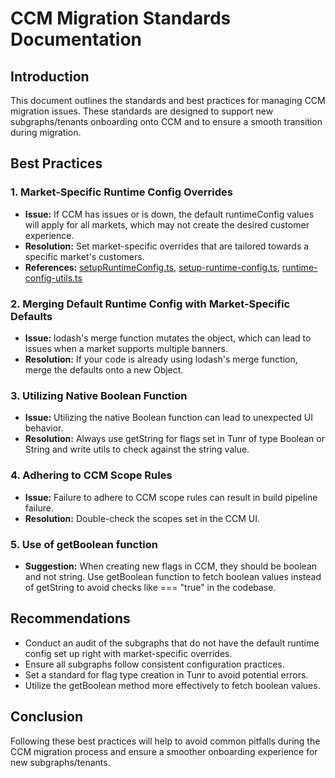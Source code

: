 # CCM Migration Standards Documentation

## Introduction

This document outlines the standards and best practices for managing CCM migration issues. These standards are designed to support new subgraphs/tenants onboarding onto CCM and to ensure a smooth transition during migration.

## Best Practices

### 1. Market-Specific Runtime Config Overrides

- **Issue:** If CCM has issues or is down, the default runtimeConfig values will apply for all markets, which may not create the desired customer experience.
- **Resolution:** Set market-specific overrides that are tailored towards a specific market's customers.
- **References:** [setupRuntimeConfig.ts](https://gecgithub01.walmart.com/ce-orchestration/content-layout-enricher/blob/main/src/utils/ccm/setupRuntimeConfig.ts), [setup-runtime-config.ts](https://gecgithub01.walmart.com/ce-orchestration/item-service/blob/main/src/utils/ccm/setup-runtime-config.ts), [runtime-config-utils.ts](https://gecgithub01.walmart.com/ce-orchestration/search-service/blob/main/src/services/runtime-config-utils.ts)

### 2. Merging Default Runtime Config with Market-Specific Defaults

- **Issue:** lodash's merge function mutates the object, which can lead to issues when a market supports multiple banners.
- **Resolution:** If your code is already using lodash's merge function, merge the defaults onto a new Object.

### 3. Utilizing Native Boolean Function

- **Issue:** Utilizing the native Boolean function can lead to unexpected UI behavior.
- **Resolution:** Always use getString for flags set in Tunr of type Boolean or String and write utils to check against the string value.

### 4. Adhering to CCM Scope Rules

- **Issue:** Failure to adhere to CCM scope rules can result in build pipeline failure.
- **Resolution:** Double-check the scopes set in the CCM UI.

### 5. Use of getBoolean function

- **Suggestion:** When creating new flags in CCM, they should be boolean and not string. Use getBoolean function to fetch boolean values instead of getString to avoid checks like === "true" in the codebase.

## Recommendations

- Conduct an audit of the subgraphs that do not have the default runtime config set up right with market-specific overrides.
- Ensure all subgraphs follow consistent configuration practices.
- Set a standard for flag type creation in Tunr to avoid potential errors.
- Utilize the getBoolean method more effectively to fetch boolean values.

## Conclusion

Following these best practices will help to avoid common pitfalls during the CCM migration process and ensure a smoother onboarding experience for new subgraphs/tenants.
